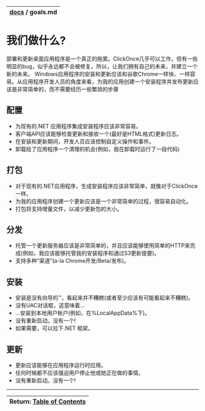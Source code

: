 | [docs](.) / goals.md |
|:---|

# 我们做什么?

部署和更新桌面应用程序是一个真正的拖累。ClickOnce几乎可以工作，但有一些明显的bug，似乎永远都不会被修复。所以，让我们拥有自己的未来，并建立一个新的未来。
Windows应用程序的安装和更新应该和谷歌Chrome一样快、一样容易。从应用程序开发人员的角度来看，为我的应用创建一个安装程序并发布更新应该是非常简单的，而不需要经历一些繁琐的步骤

## 配置

*  为现有的.NET 应用程序集成安装程序应该非常容易。
* 客户端API应该能够检查更新和接收一个(最好是HTML格式)更新日志。
* 在安装和更新期间，开发人员应该控制自定义操作和事件。
* 卸载给了应用程序一个清理的机会(例如，我在卸载时运行了一段代码)

## 打包

* 对于现有的.NET应用程序，生成安装程序应该非常简单，就像对于ClickOnce一样。
* 为我的应用程序创建一个更新应该是一个非常简单的过程，很容易自动化。
* 打包将支持增量文件，以减少更新包的大小。

## 分发

* 托管一个更新服务器应该是非常简单的，并且应该能够使用简单的HTTP来完成(例如，我应该能够托管我的安装程序和通过S3更新提要)。
* 支持多种“渠道”(a-la Chrome开发/Beta/发布)。

## 安装 

* 安装是没有向导的™，看起来并不糟糕(或者至少应该有可能看起来不糟糕)。
* 没有UAC对话框，这意味着…
* ...安装到本地用户帐户(例如，在%LocalAppData%下)。
* 没有重新启动。没有一个!
* 如果需要，可以拉下.NET 框架。
## 更新

* 更新应该能够在应用程序运行时应用。
* 任何时候都不应该强迫用户停止他或她正在做的事情。
* 没有重新启动。没有一个!



---
| Return: [Table of Contents](readme.md) |
|:---|
